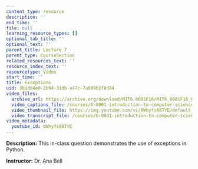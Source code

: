 ```yaml
---
content_type: resource
description: ''
end_time: ''
file: null
learning_resource_types: []
optional_tab_title: ''
optional_text: ''
parent_title: Lecture 7
parent_type: CourseSection
related_resources_text: ''
resource_index_text: ''
resourcetype: Video
start_time: ''
title: Exceptions
uid: 3b1d84e0-2b94-31db-a47c-7a089b2f8d84
video_files:
  archive_url: https://archive.org/download/MIT6.0001F16/MIT6_0001F16_Lecture_07_exercise_03_300k.mp4
  video_captions_file: /courses/6-0001-introduction-to-computer-science-and-programming-in-python-fall-2016/3137a1e79cca5702ac65d5f91f630a77_0Whyfs88TYE.vtt
  video_thumbnail_file: https://img.youtube.com/vi/0Whyfs88TYE/default.jpg
  video_transcript_file: /courses/6-0001-introduction-to-computer-science-and-programming-in-python-fall-2016/91d2504ca8c093e5e608930ed5e46535_0Whyfs88TYE.pdf
video_metadata:
  youtube_id: 0Whyfs88TYE
---
```


**Description:** This in-class question demonstrates the use of exceptions in Python.

**Instructor:** Dr. Ana Bell